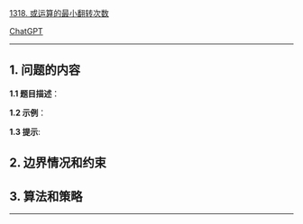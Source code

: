 [1318. 或运算的最小翻转次数](https://leetcode.cn/problems/minimum-flips-to-make-a-or-b-equal-to-c)

[ChatGPT](chat.openai.com)

---

## 1. 问题的内容
**1.1 题目描述**：

**1.2 示例**：

**1.3 提示**:

## 2. 边界情况和约束


## 3. 算法和策略

---

